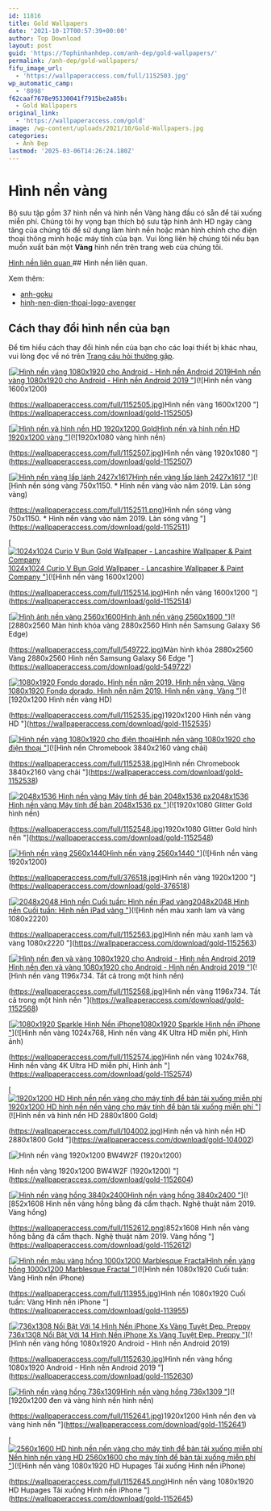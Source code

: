```yaml
---
id: 11816
title: Gold Wallpapers
date: '2021-10-17T00:57:39+00:00'
author: Top Download
layout: post
guid: 'https://Tophinhanhdep.com/anh-dep/gold-wallpapers/'
permalink: /anh-dep/gold-wallpapers/
fifu_image_url:
  - 'https://wallpaperaccess.com/full/1152503.jpg'
wp_automatic_camp:
  - '8098'
f62caaf7678e95330041f7915be2a85b:
  - Gold Wallpapers
original_link:
  - 'https://wallpaperaccess.com/gold'
image: /wp-content/uploads/2021/10/Gold-Wallpapers.jpg
categories:
  - Ảnh Đẹp
lastmod: '2025-03-06T14:26:24.180Z'
---
```

# Hình nền vàng

Bộ sưu tập gồm 37 hình nền và hình nền Vàng hàng đầu có sẵn để tải xuống miễn phí. Chúng tôi hy vọng bạn thích bộ sưu tập hình ảnh HD ngày càng tăng của chúng tôi để sử dụng làm hình nền hoặc màn hình chính cho điện thoại thông minh hoặc máy tính của bạn. Vui lòng liên hệ chúng tôi nếu bạn muốn xuất bản một **Vàng** hình nền trên trang web của chúng tôi.

[Hình nền liên quan ](#related) ## Hình nền liên quan.

   
 Xem thêm:

   
- [anh-goku](https://tophinhanhdep.com/anh-anime/anh-goku/)
- [hinh-nen-dien-thoai-logo-avenger](https://tophinhanhdep.com/hinh-nen-dep/hinh-nen-dien-thoai-logo-avenger/)

## Cách thay đổi hình nền của bạn

Để tìm hiểu cách thay đổi hình nền của bạn cho các loại thiết bị khác nhau, vui lòng đọc về nó trên [Trang câu hỏi thường gặp](https://tophinhanhdep.com/faq/).

  
[[![Hình nền vàng 1080x1920 cho Android - Hình nền Android 2019](https://wallpaperaccess.com/full/1152503.jpg)Hình nền vàng 1080x1920 cho Android - Hình nền Android 2019 "](https://wallpaperaccess.com/download/gold-1152503)](![Hình nền vàng 1600x1200)

(https://wallpaperaccess.com/full/1152505.jpg)Hình nền vàng 1600x1200 "](https://wallpaperaccess.com/download/gold-1152505)

[[![Hình nền và hình nền HD 1920x1200 Gold](https://wallpaperaccess.com/full/1152506.jpg)Hình nền và hình nền HD 1920x1200 vàng "](https://wallpaperaccess.com/download/gold-1152506)](![1920x1080 vàng hình nền)

(https://wallpaperaccess.com/full/1152507.jpg)Hình nền vàng 1920x1080 "](https://wallpaperaccess.com/download/gold-1152507)

[[![Hình nền vàng lấp lánh 2427x1617](https://wallpaperaccess.com/full/1152508.jpg)Hình nền vàng lấp lánh 2427x1617 "](https://wallpaperaccess.com/download/gold-1152508)](![Hình nền sóng vàng 750x1150.  * Hình nền vàng vào năm 2019. Làn sóng vàng)

(https://wallpaperaccess.com/full/1152511.png)Hình nền sóng vàng 750x1150. \* Hình nền vàng vào năm 2019. Làn sóng vàng "](https://wallpaperaccess.com/download/gold-1152511)

 [[![1024x1024 Curio V Bun Gold Wallpaper - Lancashire Wallpaper & Paint Company](https://wallpaperaccess.com/full/1152512.jpg)1024x1024 Curio V Bun Gold Wallpaper - Lancashire Wallpaper &amp; Paint Company "](https://wallpaperaccess.com/download/gold-1152512)](![Hình nền vàng 1600x1200)

(https://wallpaperaccess.com/full/1152514.jpg)Hình nền vàng 1600x1200 "](https://wallpaperaccess.com/download/gold-1152514)

[[![Hình ảnh nền vàng 2560x1600](https://wallpaperaccess.com/full/1152530.jpg)Hình ảnh nền vàng 2560x1600 "](https://wallpaperaccess.com/download/gold-1152530)](![2880x2560 Màn hình khóa vàng 2880x2560 Hình nền Samsung Galaxy S6 Edge)

(https://wallpaperaccess.com/full/549722.jpg)Màn hình khóa 2880x2560 Vàng 2880x2560 Hình nền Samsung Galaxy S6 Edge "](https://wallpaperaccess.com/download/gold-549722)

[[![1080x1920 Fondo dorado.  Hình nền năm 2019. Hình nền vàng, Vàng](https://wallpaperaccess.com/full/1152534.jpg)1080x1920 Fondo dorado. Hình nền năm 2019. Hình nền vàng, Vàng "](https://wallpaperaccess.com/download/gold-1152534)](![1920x1200 Hình nền vàng HD)

(https://wallpaperaccess.com/full/1152535.jpg)1920x1200 Hình nền vàng HD "](https://wallpaperaccess.com/download/gold-1152535)

[[![Hình nền vàng 1080x1920 cho điện thoại](https://wallpaperaccess.com/full/1152536.jpg)Hình nền vàng 1080x1920 cho điện thoại "](https://wallpaperaccess.com/download/gold-1152536)](![Hình nền Chromebook 3840x2160 vàng chải)

(https://wallpaperaccess.com/full/1152538.jpg)Hình nền Chromebook 3840x2160 vàng chải "](https://wallpaperaccess.com/download/gold-1152538)

[[![2048x1536 Hình nền vàng Máy tính để bàn 2048x1536 px](https://wallpaperaccess.com/full/1152542.jpg)2048x1536 Hình nền vàng Máy tính để bàn 2048x1536 px "](https://wallpaperaccess.com/download/gold-1152542)](![1920x1080 Glitter Gold hình nền)

(https://wallpaperaccess.com/full/1152548.jpg)1920x1080 Glitter Gold hình nền "](https://wallpaperaccess.com/download/gold-1152548)

[[![Hình nền vàng 2560x1440](https://wallpaperaccess.com/full/1152557.jpg)Hình nền vàng 2560x1440 "](https://wallpaperaccess.com/download/gold-1152557)](![Hình nền vàng 1920x1200)

(https://wallpaperaccess.com/full/376518.jpg)Hình nền vàng 1920x1200 "](https://wallpaperaccess.com/download/gold-376518)

[[![2048x2048 Hình nền Cuối tuần: Hình nền iPad vàng](https://wallpaperaccess.com/full/376610.jpg)2048x2048 Hình nền Cuối tuần: Hình nền iPad vàng "](https://wallpaperaccess.com/download/gold-376610)](![Hình nền màu xanh lam và vàng 1080x2220)

(https://wallpaperaccess.com/full/1152563.jpg)Hình nền màu xanh lam và vàng 1080x2220 "](https://wallpaperaccess.com/download/gold-1152563)

[[![Hình nền đen và vàng 1080x1920 cho Android - Hình nền Android 2019](https://wallpaperaccess.com/full/1152567.jpg)Hình nền đen và vàng 1080x1920 cho Android - Hình nền Android 2019 "](https://wallpaperaccess.com/download/gold-1152567)](![Hình nền vàng 1196x734.  Tất cả trong một hình nền)

(https://wallpaperaccess.com/full/1152568.jpg)Hình nền vàng 1196x734. Tất cả trong một hình nền "](https://wallpaperaccess.com/download/gold-1152568)

[[![1080x1920 Sparkle Hình Nền iPhone](https://wallpaperaccess.com/full/1152569.jpg)1080x1920 Sparkle Hình nền iPhone "](https://wallpaperaccess.com/download/gold-1152569)](![Hình nền vàng 1024x768, Hình nền vàng 4K Ultra HD miễn phí, Hình ảnh)

(https://wallpaperaccess.com/full/1152574.jpg)Hình nền vàng 1024x768, Hình nền vàng 4K Ultra HD miễn phí, Hình ảnh "](https://wallpaperaccess.com/download/gold-1152574)

[[![1920x1200 HD Hình nền nền vàng cho máy tính để bàn tải xuống miễn phí](https://wallpaperaccess.com/full/1152582.jpg)1920x1200 HD hình nền nền vàng cho máy tính để bàn tải xuống miễn phí "](https://wallpaperaccess.com/download/gold-1152582)](![Hình nền và hình nền HD 2880x1800 Gold)

(https://wallpaperaccess.com/full/104002.jpg)Hình nền và hình nền HD 2880x1800 Gold "](https://wallpaperaccess.com/download/gold-104002)

[![Hình nền vàng 1920x1200 BW4W2F (1920x1200)](https://wallpaperaccess.com/full/1152604.jpg)

Hình nền vàng 1920x1200 BW4W2F (1920x1200) "](https://wallpaperaccess.com/download/gold-1152604)

[[![Hình nền vàng hồng 3840x2400](https://wallpaperaccess.com/full/1152611.jpg)Hình nền vàng hồng 3840x2400 "](https://wallpaperaccess.com/download/gold-1152611)](![852x1608 Hình nền vàng hồng bằng đá cẩm thạch.  Nghệ thuật năm 2019. Vàng hồng)

(https://wallpaperaccess.com/full/1152612.png)852x1608 Hình nền vàng hồng bằng đá cẩm thạch. Nghệ thuật năm 2019. Vàng hồng "](https://wallpaperaccess.com/download/gold-1152612)

 [[![Hình nền màu vàng hồng 1000x1200 Marblesque Fractal](https://wallpaperaccess.com/full/1152620.jpg)Hình nền vàng hồng 1000x1200 Marblesque Fractal "](https://wallpaperaccess.com/download/gold-1152620)](![Hình nền 1080x1920 Cuối tuần: Vàng Hình nền iPhone)

(https://wallpaperaccess.com/full/113955.jpg)Hình nền 1080x1920 Cuối tuần: Vàng Hình nền iPhone "](https://wallpaperaccess.com/download/gold-113955)

[[![736x1308 Nổi Bật Với ​​14 Hình Nền iPhone Xs Vàng Tuyệt Đẹp.  Preppy](https://wallpaperaccess.com/full/1152628.jpg)736x1308 Nổi Bật Với ​​14 Hình Nền iPhone Xs Vàng Tuyệt Đẹp. Preppy "](https://wallpaperaccess.com/download/gold-1152628)](![Hình nền vàng hồng 1080x1920 Android - Hình nền Android 2019)

(https://wallpaperaccess.com/full/1152630.jpg)Hình nền vàng hồng 1080x1920 Android - Hình nền Android 2019 "](https://wallpaperaccess.com/download/gold-1152630)

[[![Hình nền vàng hồng 736x1309](https://wallpaperaccess.com/full/871811.jpg)Hình nền vàng hồng 736x1309 "](https://wallpaperaccess.com/download/gold-871811)](![1920x1200 đen và vàng hình nền hình nền)

(https://wallpaperaccess.com/full/1152641.jpg)1920x1200 Hình nền đen và vàng hình nền "](https://wallpaperaccess.com/download/gold-1152641)

[[![2560x1600 HD hình nền nền vàng cho máy tính để bàn tải xuống miễn phí](https://wallpaperaccess.com/full/1152644.jpg)Nền hình nền vàng HD 2560x1600 cho máy tính để bàn tải xuống miễn phí "](https://wallpaperaccess.com/download/gold-1152644)](![Hình nền vàng 1080x1920 HD Hupages Tải xuống Hình nền iPhone)

(https://wallpaperaccess.com/full/1152645.png)Hình nền vàng 1080x1920 HD Hupages Tải xuống Hình nền iPhone "](https://wallpaperaccess.com/download/gold-1152645)
